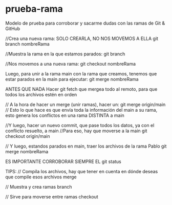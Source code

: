 # prueba-rama
Modelo de prueba para corroborar y sacarme dudas con las ramas de Git & GitHub

//Crea una nueva rama: SOLO CREARLA, NO NOS MOVEMOS A ELLA
git branch nombreRama


//Muestra la rama en la que estamos parados:
git branch


//Nos movemos a una nueva rama:
git checkout nombreRama


Luego, para unir a la rama main con la rama que creamos, tenemos que estar parados en la main para ejecutar:
git merge nombreRama


ANTES QUE NADA
Hacer git fetch que mergea todo al remoto, para que todos los archivos estén en orden



// A la hora de hacer un merge (unir ramas), hacer un:
git merge origin/main
// Esto lo que hace es que envía toda la información del main a su rama, esto genera los conflictos en una rama DISTINTA a main


//Y luego, hacer un nuevo commit, que pase todos los datos, ya con el conflicto resuelto, a main 
//Para eso, hay que moverse a la main
git checkout origin/main

//  Y luego, estandos parados en main, traer los archivos de la rama Pablo
git merge nombreRama

ES IMPORTANTE CORROBORAR SIEMPRE EL git status


TIPS:
// Compila los archivos, hay que tener en cuenta en dónde deseas que compile esos archivos
merge 

// Muestra y crea ramas
branch 

// Sirve para moverse entre ramas
checkout 